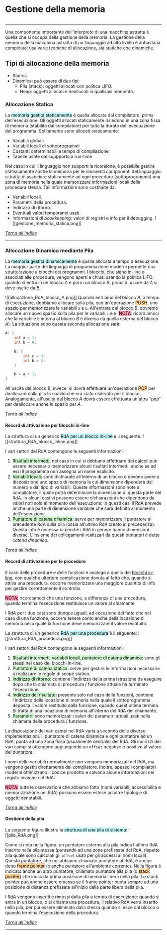 # Gestione della memoria
```toc
```
--- 

Una componente importante dell'interprete di una macchina astratta è quella che si occupa della gestione della memoria. La gestione della memoria della macchina astratta di un linguaggio ad alto livello è abbastana compicata: usa varie tecniche di allocazione, sia statiche che dinamiche.

## Tipi di allocazione della memoria
- Statica
- Dinamica: può essere di due tipi:
	- Pila (stack): oggetti allocati con politica LIFO.
	- Heap: oggetti allocati e deallocati in qualisasi momento.

### Allocazione Statica
La <mark style="background: #ABF7F7A6;">memoria gestita staticamente</mark> è quella allocata dal compilatore, prima dell'esecuzione. Gli oggetti allocati staticamente risiedono in una zona fissa di memoria (stabilita dal compilatore) per tutta la durata dell'esecuazione del programma.
Solitamente sono allocati staticamente:
- Variabili globali
- Variabili locali di sottoprogrammi
- Costanti determinabili a tempo di compilazione
- Tabelle usate dal suppporto a run-time

Nel caso in cui il linguaggio non supporti la ricorsione, è possibile gestire statiscamente anche la memoria per le rimanenti componenti del linguaggio: si tratta di associare staticamente ad ogni procedura (sottoprogramma) una zona di memoria nella quale memorizzare informazioni locali della procedura stessa.
Tali informazioni sono costituite da:
- Variabili locali.
- Parametri della procedura.
- Indirizzo di ritorno.
- Eventuali valori temporanei usati.
- Informazioni di _bookkeeping_: valori di registri e info per il debugging.
![[gestione_memoria_statica.png]]

_[Torna all'indice](#gestione%20della%20memoria)_

---

### Allocazione Dinamica mediante Pila
La <mark style="background: #ABF7F7A6;">memoria gestita dinamicamente</mark> è quella allocata a tempo d'esecuzione.
La maggior parte dei linguaggi di programmazione moderni permette una strutturazione a blocchi dei programmi.
I blocchi, che siano in-line o associati alle procedure, vengono aperti e chiusi usando la politica LIFO: quando si entra in un blocco $A$ e poi in un blocco $B$, prima di uscire da $A$ si deve uscire da $B$.

![[allocazione_RdA_blocco_A.png]]
Quando entriamo nel blocco $A$, a tempo di esecuzione, dobbiamo allocare sulla pila, con un'operazione <mark style="background: #FFB86CA6;">PUSH</mark>, uno spazio per memorizzare le variabili `a` e `b`.
All'entrata del blocco $B$, dovremo allocare un nuovo spazio sulla pila per le variabili `c` e `b` (<mark style="background: #FF5582A6;">NOTA</mark>: ricordiamoci che la variabile `b` interna al blocco $B$ è diversa da quella esterna del blocco $A$). 
La situazione sopo questa seconda allocazione sarà:
```cpp
A: {
	int a = 1; 
	int b = 0;

	B: {
		int c = 3; 
		int b = 3;
	}

	b = a + 1;
}
```
All'uscita dal blocco $B$, invece, si dovrà effettuare un'operazione <mark style="background: #FFB86CA6;">POP</mark> per deallocare dalla pila lo spazio che era stato riservato per il blocco. 
Analogamente, all'uscita dal blocco $A$ dovrà essere effettuata un'altra "pop" per deallocare anche lo spazio per $A$.

_[Torna all'indice](#gestione%20della%20memoria)_

#### Record di attivazione per blocchi in-line 
La struttura di un generico <mark style="background: #ABF7F7A6;">RdA per un blocco in-line</mark> è il seguente:
![[struttura_RdA_blocco_inline.png]]

I vari settori del RdA contengono le seguenti informazioni:
1. <mark style="background: #BBFABBA6;">Risultati intermedi:</mark> nel caso in cui si debbano effettuare dei calcoli può essere necessario memorizzare alcuni risultati intermedi, anche se ad essi il programma non assegna un nome esplicito.
2. <mark style="background: #BBFABBA6;">Variabili locali:</mark> sono dichiarate all'interno di un blocco e devono avere a disposizione uno spazio di memoria la cui dimensione dipenderà dal numero e dal tipo di variabili. Queste informazioni sono note al compilatore, il quale potrà determinare la dimensione di questa parte del RdA.
	In alcuni casi vi possono essere dichiarazioni che dipendono da valori noti solo al momento dell'esecuzione: in questi casi il RdA prevede anche una parte di dimensione variabile che sarà definita al momento dell'esecuzione.
3. <mark style="background: #BBFABBA6;">Puntatore di catena dinamica:</mark> serve per memorizzare il puntatore al precedente RdA sulla pila (ossia all'ultimo RdA creato in precedenza). Questa info è necessaria perchè i RdA in genere hanno dimensioni diverse. 
	L'insieme dei collegamenti realizzari da questi puntatori è detto _catena dinamica_.

_[Torna all'indice](#gestione%20della%20memoria)_

#### Record di attivazione per le procedure 
Il caso delle procedure e delle funzioni è analogo a quello dei [blocchi in-line](#Record%20di%20attivazione%20per%20blocchi%20in-line), con qualche ulteriore complicazione dovuta al fatto che, quando si attiva una procedura, occorre memorizzare una maggiore quantità di info per gestire correttamente il controllo.

<mark style="background: #FF5582A6;">NOTA:</mark> ricordiamoci che una funzione, a differenza di una procedura, quando termina l'esecuzione restituisce un valore al chiamante.

I RdA per i due casi sono dunque uguali, ad eccezione del fatto che nel caso di una funzione, occorre tenere conto anche della locazione di memoria nella quale la funzione deve memorizzare il valore restituito.

La struttura di un generico <mark style="background: #ABF7F7A6;">RdA per una procedura</mark> è il seguente:
![[struttura_RdA_procedura.png]]

I vari settori del RdA contengono le seguenti informazioni:
1. <mark style="background: #BBFABBA6;">Risultati intermedi, variabili locali, puntatore di catena dinamica:</mark> sono gli stessi nel caso dei blocchi in-line.
2. <mark style="background: #BBFABBA6;">Puntatore di catena statica:</mark> serve per gestire le informazioni necessarie a realizzare le regole di scope statico.
3. <mark style="background: #BBFABBA6;">Indirizzo di ritorno:</mark> contiene l'indirizzo della prima istruzione da eseguire dopo che la chiamata di procedura / funzione attuale ha terminato l'esecuzione.
4. <mark style="background: #BBFABBA6;">Indirizzo del risultato:</mark> presente solo nel caso delle funzioni, contiene l'indirizzo della locazione di memoria nella quale il sottoprogramma deposita il valore restituito dalla funzione, quando quest'ultima termina. Si tratta di una locazione di memoria all'interno del RdA del chiamante.
5. <mark style="background: #BBFABBA6;">Parametri:</mark> sono memorizzati i valori dei parametri attuali usati nella chiamata della procedura / funzione.

La disposizione dei vari campi nel RdA varia a seconda delle diverse implementazioni.
Il puntatore di catena dinamica e ogni puntatore ad un RdA, punta ad una zona fissa (usualmente centrale) del RdA. Gli indirizzi dei vari campi si ottengono aggiungendo un `offset` negativo o positivo al valore del puntatore.

I nomi delle variabili normalmente non vengono memorizzati nel RdA, ma vengono gestiti direttamente dal compilatore. Inoltre, spesso i compilatori moderni ottimizzano il codice prodotto e salvano alcune informazioni nei registri inveche nel RdA.

<mark style="background: #FF5582A6;">NOTA:</mark> tutte le osservazioni che abbiamo fatto (nomi variabili, accessibilità e memorizzazione nel RdA) possono essere estese ad altre tipologie di oggetti denotabili.

_[Torna all'indice](#gestione%20della%20memoria)_

#### Gestione della pila
La seguente figura illustra la <mark style="background: #ABF7F7A6;">struttura di una pila di sistema:</mark>
![[pila_RdA.png]]

Come si nota nella figura, un puntatore esterno alla pila indica l'ultimo RdA inserito nella pila stessa (puntando ad una zona prefissata del RdA, rispetto alla quale sono calcolati gli `offset` usati per gli accessi ai nomi locali).
Questo puntatore, che noi abbiamo chiamato puntatore al RdA, è anche detto <mark style="background: #FFB86CA6;">frame pointer</mark> (o anche puntatore all'ambiente corrente). 
Nella figura è indicato anche un altro puntatore, chiamato puntatore alla pila (o <mark style="background: #FFB86CA6;">stack pointer</mark>) che indica la prima posizione di memoria libera nella pila. Lo stack pointer può anche essere omesso se il frame pointer punta sempre ad una posizione di distanza prefissata all'inizio della parte libera della pila.

I RdA vengono inseriti e rimossi dalla pila a tempo di esecuzione: quando si entra in un blocco, o si chiama una procedura, il relativo RdA verrà inserito nella pila, per poi essere eliminato dalla stessa quando si esce dal blocco o quando termina l'esecuzione della procedura.

_[Torna all'indice](#gestione%20della%20memoria)_

--- 
